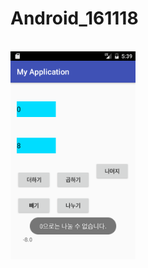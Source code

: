 # Android_161118

<br>
<img src=https://github.com/LeeSangwonsunge/Android_161118/blob/master/app/pics/Screenshot_1479447593.png width=200>
<br>
